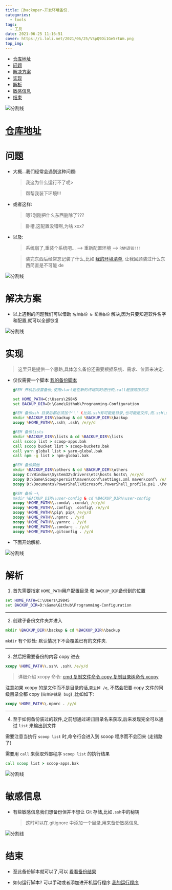 ```yaml
---
title: 🎃backuper~开发环境备份.
categories:
  - tools
tags:
  - 工具
date: 2021-06-25 11:16:51
cover: https://i.loli.net/2021/06/25/VSpQ9Di1Ge5rtWm.png
top_img:
---
```


<!--
 * @?: *********************************************************************
 * @Author: Weidows
 * @LastEditors: Weidows
 * @LastEditTime: 2021-06-25 12:32:45
 * @FilePath: \Weidowsd:\Game\Github\Blog-private\source\_posts\tools\backuper.md
 * @Description:
 * @!: *********************************************************************
-->

- [仓库地址](#仓库地址)
- [问题](#问题)
- [解决方案](#解决方案)
- [实现](#实现)
- [解析](#解析)
- [敏感信息](#敏感信息)
- [结束](#结束)

![分割线](https://cdn.jsdelivr.net/gh/Weidows/Images/img/divider.png)

# [仓库地址](https://github.com/Weidows-projects/Programming-Configuration)

# 问题

- 大概...我们经常会遇到这种问题:

  > 我这为什么运行不了呢>

  > 帮帮我装下环境!!!

- 或者这样:

  > 嗯?刚刚把什么东西删除了???

  > 卧槽,这配置没错啊,为啥 xxx?

- 以及:

  > 系统崩了,重装个系统吧... --> 重新配置环境 --> `RNM退钱!!!`

  > 装完东西后经常忘记装了什么,比如 [我的环境清单](https://github.com/Weidows-projects/Programming-Configuration/blob/master/lists/scoop-apps.bak), 让我回顾装过什么东西简直是不可能 de

![分割线](https://cdn.jsdelivr.net/gh/Weidows/Images/img/divider.png)

# 解决方案

- 以上遇到的问题我们可以借助 `名单备份 & 配置备份` 解决,因为只要知道软件名字和配置,就可以全部恢复

![分割线](https://cdn.jsdelivr.net/gh/Weidows/Images/img/divider.png)

# 实现

> 这里只是提供一个思路,具体怎么备份还需要根据系统、需求、位置来决定.

- 仅仅需要一个脚本 [我的备份脚本](https://github.com/Weidows-projects/Programming-Configuration/blob/master/local/backup.bat)

  ```bat
  @REM 开机后设置备份,使用start是在新的终端同时进行的,call是按顺序依次

  set HOME_PATH=C:\Users\29845
  set BACKUP_DIR=D:\Game\Github\Programming-Configuration

  @REM 备份ssh 目录后都必须加个'\' (比如.ssh有可能是目录,也可能是文件,而.ssh\只可能是目录)
  mkdir %BACKUP_DIR%\backup & cd %BACKUP_DIR%\backup
  xcopy %HOME_PATH%\.ssh\ .ssh\ /e/y/d

  @REM 备份lists
  mkdir %BACKUP_DIR%\lists & cd %BACKUP_DIR%\lists
  call scoop list > scoop-apps.bak
  call scoop bucket list > scoop-buckets.bak
  call yarn global list > yarn-global.bak
  call npm -g list > npm-global.bak

  @REM 备份其他
  mkdir %BACKUP_DIR%\others & cd %BACKUP_DIR%\others
  xcopy C:\Windows\System32\drivers\etc\hosts hosts\ /e/y/d
  xcopy D:\Game\Scoop\persist\maven\conf\settings.xml maven\conf\ /e/y/d
  xcopy D:\Documents\PowerShell\Microsoft.PowerShell_profile.ps1 .\PowerShell\ /e/y/d

  @REM 备份 ~\
  mkdir %BACKUP_DIR%\user-config & cd %BACKUP_DIR%\user-config
  xcopy %HOME_PATH%\.conda\ .conda\ /e/y/d
  xcopy %HOME_PATH%\.config\ .config\ /e/y/d
  xcopy %HOME_PATH%\pip\ pip\ /e/y/d
  xcopy %HOME_PATH%\.npmrc . /y/d
  xcopy %HOME_PATH%\.yarnrc . /y/d
  xcopy %HOME_PATH%\.condarc . /y/d
  xcopy %HOME_PATH%\.gitconfig . /y/d
  ```

- 下面开始解析.

![分割线](https://cdn.jsdelivr.net/gh/Weidows/Images/img/divider.png)

# 解析

1.  首先需要指定 `HOME_PATH`用户配置目录 和 `BACKUP_DIR`备份到的位置

```bat
set HOME_PATH=C:\Users\29845
set BACKUP_DIR=D:\Game\Github\Programming-Configuration
```

---

2.  创建子备份文件夹并进入

```bat
mkdir %BACKUP_DIR%\backup & cd %BACKUP_DIR%\backup
```

`mkdir` 有个妙处: 默认情况下不会覆盖已有的文件夹.

---

3.  然后把需要备份的内容 copy 进去

```bat
xcopy %HOME_PATH%\.ssh\ .ssh\ /e/y/d
```

> 详细介绍 xcopy 命令: [cmd 复制文件命令 copy 复制目录树命令 xcopy](https://blog.csdn.net/qq_21808961/article/details/86749733)

注意如果 xcopy 的是文件而不是目录的话,`要去掉 /e`, 不然会把要 copy 文件的同级目录全都 copy (`简单讲就是 bug`) ,比如如下:

```bat
xcopy %HOME_PATH%\.npmrc . /y/d
```

---

4.  至于如何备份装过的软件,之前想通过递归目录名来获取,后来发现完全可以通过 `list` 来输出到文件

需要注意当执行 `scoop list` 时,命令行会进入到 scoop 程序而不会回来 (走错路了)

需要用 `call` 来获取外部程序 `scoop list` 的执行结果

```bat
call scoop list > scoop-apps.bak
```

![分割线](https://cdn.jsdelivr.net/gh/Weidows/Images/img/divider.png)

# 敏感信息

- 有些敏感信息我们想备份但并不想让 Git 存储,比如`.ssh`中的秘钥

  > 这时可以在.gitignore 中添加一个目录,用来备份敏感信息.

![分割线](https://cdn.jsdelivr.net/gh/Weidows/Images/img/divider.png)

# 结束

- 至此备份脚本就可以了,可以 [看看备份结果](https://github.com/Weidows-projects/Programming-Configuration)

- 如何运行脚本? 可以手动或者添加进开机运行程序 [我的运行程序](https://github.com/Weidows-projects/Programming-Configuration/blob/master/local/start.vbs)
